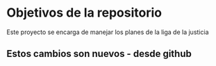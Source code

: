 # Objetivos de la repositorio

Este proyecto se encarga de manejar los planes de la liga de la justicia


## Estos cambios son nuevos - desde github
